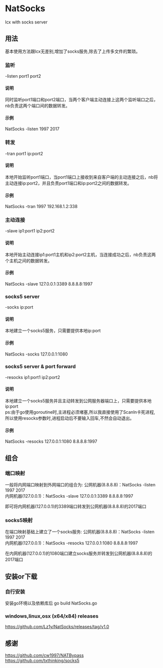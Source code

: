 # NatSocks
lcx with socks server

## 用法
基本使用方法跟lcx无差别,增加了socks服务,除去了上传多文件的繁琐。  
### 监听   
-listen port1 port2  
#### 说明
同时监听port1端口和port2端口，当两个客户端主动连接上这两个监听端口之后，nb负责这两个端口间的数据转发。  
#### 示例  
NatSocks -listen 1997 2017  
### 转发 
-tran port1 ip:port2  
#### 说明
本地开始监听port1端口，当port1端口上接收到来自客户端的主动连接之后，nb将主动连接ip:port2，并且负责port1端口和ip:port2之间的数据转发。
#### 示例 
NatSocks -tran 1997 192.168.1.2:338  
### 主动连接
-slave ip1:port1 ip2:port2  
#### 说明
本地开始主动连接ip1:port1主机和ip2:port2主机，当连接成功之后，nb负责这两个主机之间的数据转发。
#### 示例 
NatSocks -slave 127.0.0.1:3389 8.8.8.8:1997
### socks5 server
-socks ip:port
#### 说明
本地建立一个socks5服务，只需要提供本地ip:port
#### 示例 
NatSocks -socks 127.0.0.1:1080
### socks5 server & port forward  
-resocks ip1:port1 ip2:port2
#### 说明
本地建立一个socks5服务并且主动转发到公网服务器端口上，只需要提供本地ip:port  
ps:由于go使用goroutine时,主进程必须堵塞,所以我直接使用了Scanln卡死进程,所以使用resocks参数时,进程启动后不要输入回车,不然会自动退出。  
#### 示例 
NatSocks -resocks 127.0.0.1:1080 8.8.8.8:1997

## 组合
### 端口映射
一般将内网端口映射到外网端口的组合为:
公网机器(8.8.8.8)：NatSocks -listen 1997 2017  
内网机器(127.0.0.1)：NatSocks -slave 127.0.0.1:3389 8.8.8.8:1997 

即可将内网机器(127.0.0.1)的3389端口转发到公网机器(8.8.8.8)的2017端口
### socks5映射
在端口映射基础上建立了一个socks服务:
公网机器(8.8.8.8)：NatSocks -listen 1997 2017  
内网机器(127.0.0.1)：NatSocks -resocks 127.0.0.1:1080 8.8.8.8:1997

在内网机器(127.0.0.1)的1080端口建立socks服务并转发到公网机器(8.8.8.8)的2017端口

## 安装or下载  
### 自行安装
安装go环境以及依赖库后
go build NatSocks.go

### windows,linux,osx (x64/x84) releases  
https://github.com/Lz1y/NatSocks/releases/tag/v1.0

## 感谢
https://github.com/cw1997/NATBypass  
https://github.com/txthinking/socks5
